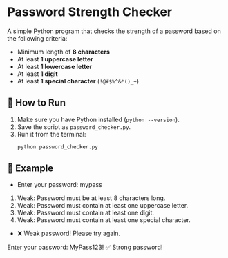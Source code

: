 # Password Strength Checker

A simple Python program that checks the strength of a password based on the following criteria:
- Minimum length of **8 characters**
- At least **1 uppercase letter**
- At least **1 lowercase letter**
- At least **1 digit**
- At least **1 special character** (`!@#$%^&*()_+`)

## 🚀 How to Run
1. Make sure you have Python installed (`python --version`).
2. Save the script as `password_checker.py`.
3. Run it from the terminal:
   ```bash
   python password_checker.py

## 📌 Example
- Enter your password: mypass
1. Weak: Password must be at least 8 characters long.
2. Weak: Password must contain at least one uppercase letter.
3. Weak: Password must contain at least one digit.
4. Weak: Password must contain at least one special character.
- ❌ Weak password! Please try again.

Enter your password: MyPass123!
✅ Strong password!
